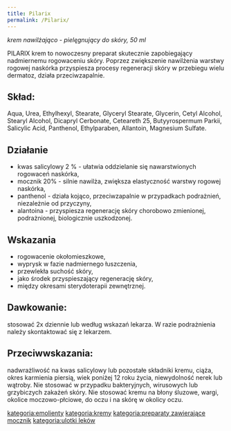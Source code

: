 ```yaml
---
title: Pilarix
permalink: /Pilarix/
---
```


*krem nawilżająco - pielęgnujący do skóry, 50 ml*

PILARIX krem to nowoczesny preparat skutecznie zapobiegający nadmiernemu rogowaceniu skóry. Poprzez zwiększenie nawilżenia warstwy rogowej naskórka przyspiesza procesy regeneracji skóry w przebiegu wielu dermatoz, działa przeciwzapalnie.

Skład:
------

Aqua, Urea, Ethylhexyl, Stearate, Glyceryl Stearate, Glycerin, Cetyl Alcohol, Stearyl Alcohol, Dicapryl Cerbonate, Ceteareth 25, Butyyrospermum Parkii, Salicylic Acid, Panthenol, Ethylparaben, Allantoin, Magnesium Sulfate.

Działanie
---------

-   kwas salicylowy 2 % - ułatwia oddzielanie się nawarstwionych rogowaceń naskórka,
-   mocznik 20% - silnie nawilża, zwiększa elastyczność warstwy rogowej naskórka,
-   panthenol - działa kojąco, przeciwzapalnie w przypadkach podrażnień, niezależnie od przyczyny,
-   alantoina - przyspiesza regenerację skóry chorobowo zmienionej, podrażnionej, biologicznie uszkodzonej.

Wskazania
---------

-   rogowacenie okołomieszkowe,
-   wyprysk w fazie nadmiernego łuszczenia,
-   przewlekła suchość skóry,
-   jako środek przyspieszający regenerację skóry,
-   między okresami sterydoterapii zewnętrznej.

Dawkowanie:
-----------

stosować 2x dziennie lub według wskazań lekarza. W razie podrażnienia należy skontaktować się z lekarzem.

Przeciwwskazania:
-----------------

nadwrażliwość na kwas salicylowy lub pozostałe składniki kremu, ciąża, okres karmienia piersią, wiek poniżej 12 roku życia, niewydolność nerek lub wątroby. Nie stosować w przypadku bakteryjnych, wirusowych lub grzybiczych zakażeń skóry. Nie stosować kremu na błony śluzowe, wargi, okolice moczowo-płciowe, do oczu i na skórę w okolicy oczu.

[kategoria:emolienty](/kategoria:emolienty "wikilink") [kategoria:kremy](/kategoria:kremy "wikilink") [kategoria:preparaty zawierające mocznik](/kategoria:preparaty_zawierające_mocznik "wikilink") [kategoria:ulotki leków](/kategoria:ulotki_leków "wikilink")